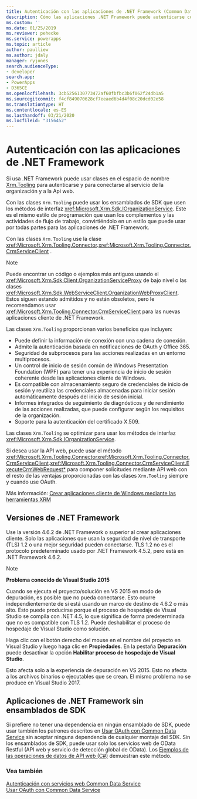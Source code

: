 ```yaml
---
title: Autenticación con las aplicaciones de .NET Framework (Common Data Service) | Microsoft Docs
description: Cómo las aplicaciones .NET Framework puede autenticarse con Common Data Service
ms.custom: ''
ms.date: 01/25/2019
ms.reviewer: pehecke
ms.service: powerapps
ms.topic: article
author: paulliew
ms.author: jdaly
manager: ryjones
search.audienceType:
- developer
search.app:
- PowerApps
- D365CE
ms.openlocfilehash: 3cb5256130773472af60fbfbc3b6f062f24db1a5
ms.sourcegitcommit: f4cf849070628cf7eeaed6b4d4f08c20dcd02e58
ms.translationtype: HT
ms.contentlocale: es-ES
ms.lasthandoff: 03/21/2020
ms.locfileid: "3156452"
---
```

# <a name="authentication-with-net-framework-applications"></a>Autenticación con las aplicaciones de .NET Framework

Si usa .NET Framework puede usar clases en el espacio de nombre [Xrm.Tooling](/dotnet/api/?view=dynamics-xrmtooling-ce-9) para autenticarse y para conectarse al servicio de la organización y a la Api web.

Con las clases `Xrm.Tooling` puede usar los ensamblados de SDK que usen los métodos de interfaz <xref:Microsoft.Xrm.Sdk.IOrganizationService>. Este es el mismo estilo de programación que usan los complementos y las actividades de flujo de trabajo, convirtiéndolo en un estilo que puede usar por todas partes para las aplicaciones de .NET Framework.

Con las clases `Xrm.Tooling` use la clase <xref:Microsoft.Xrm.Tooling.Connector>.<xref:Microsoft.Xrm.Tooling.Connector.CrmServiceClient> .

> [!NOTE]
> Puede encontrar un código o ejemplos más antiguos usando el <xref:Microsoft.Xrm.Sdk.Client.OrganizationServiceProxy> de bajo nivel o las clases <xref:Microsoft.Xrm.Sdk.WebServiceClient.OrganizationWebProxyClient>. Estos siguen estando admitidos y no están obsoletos, pero le recomendamos usar <xref:Microsoft.Xrm.Tooling.Connector.CrmServiceClient> para las nuevas aplicaciones cliente de .NET Framework.

Las clases `Xrm.Tooling` proporcionan varios beneficios que incluyen:
- Puede definir la información de conexión con una cadena de conexión.
- Admite la autenticación basada en notificaciones de OAuth y Office 365.
- Seguridad de subprocesos para las acciones realizadas en un entorno multiprocesos. 
- Un control de inicio de sesión común de Windows Presentation Foundation (WPF) para tener una experiencia de inicio de sesión coherente desde las aplicaciones cliente de Windows.
- Es compatible con almacenamiento seguro de credenciales de inicio de sesión y reutiliza las credenciales almacenadas para iniciar sesión automáticamente después del inicio de sesión inicial.
- Informes integrados de seguimiento de diagnósticos y de rendimiento de las acciones realizadas, que puede configurar según los requisitos de la organización.
- Soporte para la autenticación del certificado X.509.

Las clases `Xrm.Tooling` se optimizar para usar los métodos de interfaz <xref:Microsoft.Xrm.Sdk.IOrganizationService>. 

Si desea usar la API web, puede usar el método  <xref:Microsoft.Xrm.Tooling.Connector><xref:Microsoft.Xrm.Tooling.Connector.CrmServiceClient>.<xref:Microsoft.Xrm.Tooling.Connector.CrmServiceClient.ExecuteCrmWebRequest*> para componer solicitudes mediante API web con el resto de las ventajas proporcionadas con las clases `Xrm.Tooling` siempre y cuando use OAuth.

Más información: [Crear aplicaciones cliente de Windows mediante las herramientas XRM](xrm-tooling/build-windows-client-applications-xrm-tools.md)


## <a name="net-framework-versions"></a>Versiones de .NET Framework

Use la versión 4.6.2 de .NET Framework o superior al crear aplicaciones cliente. Solo las aplicaciones que usan la seguridad de nivel de transporte (TLS) 1.2 o una mejor seguridad pueden conectarse. TLS 1.2 no es el protocolo predeterminado usado por .NET Framework 4.5.2, pero está en .NET Framework 4.6.2.

> [!NOTE]
> **Problema conocido de Visual Studio 2015**
> 
> Cuando se ejecuta el proyecto/solución en VS 2015 en modo de depuración, es posible que no pueda conectarse. Esto ocurre independientemente de si está usando un marco de destino de 4.6.2 o más alto. Esto puede producirse porque el proceso de hospedaje de Visual Studio se compila con .NET 4.5, lo que significa de forma predeterminada que no es compatible con TLS 1.2. Puede deshabilitar el proceso de hospedaje de Visual Studio como solución. 
>
> Haga clic con el botón derecho del mouse en el nombre del proyecto en Visual Studio y luego haga clic en **Propiedades**. En la pestaña **Depuración** puede desactivar la opción **Habilitar proceso de hospedaje de Visual Studio**. 
>
> Esto afecta solo a la experiencia de depuración en VS 2015. Esto no afecta a los archivos binarios o ejecutables que se crean. El mismo problema no se produce en Visual Studio 2017.

## <a name="net-framework-applications-without-sdk-assemblies"></a>Aplicaciones de .NET Framework sin ensamblados de SDK

Si prefiere no tener una dependencia en ningún ensamblado de SDK, puede usar también los patrones descritos en [Usar OAuth con Common Data Service](authenticate-oauth.md) sin aceptar ninguna dependencia de cualquier montaje del SDK. Sin los ensamblados de SDK, puede usar solo los servicios web de OData Restful (API web y servicio de detección global de OData). Los [Ejemplos de las operaciones de datos de API web (C#)](webapi/web-api-samples-csharp.md) demuestran este método.

### <a name="see-also"></a>Vea también

[Autenticación con servicios web Common Data Service](authentication.md)<br />
[Usar OAuth con Common Data Service](authenticate-oauth.md)

